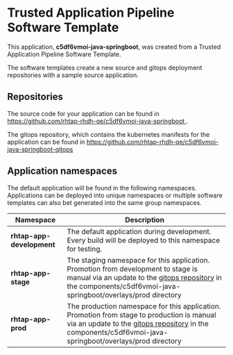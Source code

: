 # Trusted Application Pipeline Software Template

This application, **c5df6vmoi-java-springboot**, was created from a Trusted Application Pipeline Software Template.

The software templates create a new source and gitops deployment repositories with a sample source application. 

## Repositories

The source code for your application can be found in [https://github.com/rhtap-rhdh-qe/c5df6vmoi-java-springboot ](https://github.com/rhtap-rhdh-qe/c5df6vmoi-java-springboot ).
 
The gitops repository, which contains the kubernetes manifests for the application can be found in 
[https://github.com/rhtap-rhdh-qe/c5df6vmoi-java-springboot-gitops ](https://github.com/rhtap-rhdh-qe/c5df6vmoi-java-springboot-gitops ) 

## Application namespaces 

The default application will be found in the following namespaces. Applications can be deployed into unique namespaces or multiple software templates can also bet generated into the same group namespaces.  

|  Namespace   |  Description   |  
| -------- | -------- |   
| **rhtap-app-development** | The default application during development. Every build will be deployed to this namespace for testing. | 
| **rhtap-app-stage** | The staging namespace for this application. Promotion from development to stage is manual via an update to the [gitops repository](https://github.com/rhtap-rhdh-qe/c5df6vmoi-java-springboot-gitops ) in the components/c5df6vmoi-java-springboot/overlays/prod directory |  
| **rhtap-app-prod** | The production namespace for this application. Promotion from stage to production is manual via an update to the [gitops repository](https://github.com/rhtap-rhdh-qe/c5df6vmoi-java-springboot-gitops ) in the components/c5df6vmoi-java-springboot/overlays/prod directory | 